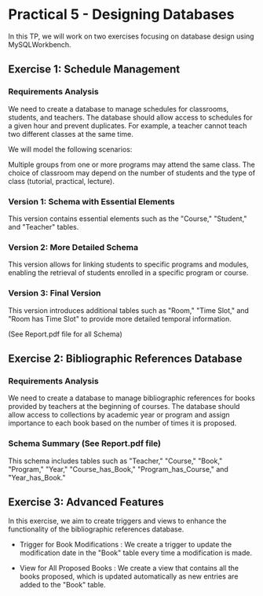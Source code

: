 # Practical 5 - Designing Databases

In this TP, we will work on two exercises focusing on database design using MySQLWorkbench.

## Exercise 1: Schedule Management

### Requirements Analysis

We need to create a database to manage schedules for classrooms, students, and teachers. The database should allow access to schedules for a given hour and prevent duplicates. For example, a teacher cannot teach two different classes at the same time.

We will model the following scenarios:

Multiple groups from one or more programs may attend the same class.
The choice of classroom may depend on the number of students and the type of class (tutorial, practical, lecture).

### Version 1: Schema with Essential Elements

This version contains essential elements such as the "Course," "Student," and "Teacher" tables.

### Version 2: More Detailed Schema

This version allows for linking students to specific programs and modules, enabling the retrieval of students enrolled in a specific program or course.

### Version 3: Final Version

This version introduces additional tables such as "Room," "Time Slot," and "Room has Time Slot" to provide more detailed temporal information.

(See Report.pdf file for all Schema)

## Exercise 2: Bibliographic References Database

### Requirements Analysis

We need to create a database to manage bibliographic references for books provided by teachers at the beginning of courses. The database should allow access to collections by academic year or program and assign importance to each book based on the number of times it is proposed.

### Schema Summary (See Report.pdf file)

This schema includes tables such as "Teacher," "Course," "Book," "Program," "Year," "Course_has_Book," "Program_has_Course," and "Year_has_Book."

## Exercise 3: Advanced Features

In this exercise, we aim to create triggers and views to enhance the functionality of the bibliographic references database.

- Trigger for Book Modifications : We create a trigger to update the modification date in the "Book" table every time a modification is made.

- View for All Proposed Books : We create a view that contains all the books proposed, which is updated automatically as new entries are added to the "Book" table.
